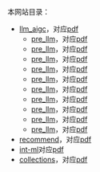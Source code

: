 本网站目录：

+ [llm_aigc](https://www.daiwk.net/1.llm_aigc)，对应[pdf](https://github.com/daiwk/collections/blob/master/pdfs/llm_aigc.pdf)
    + [pre_llm](https://www.daiwk.net/1.1.pre_llm)，对应[pdf](https://github.com/daiwk/collections/blob/master/pdfs/pre_llm.pdf)
    + [pre_llm](https://www.daiwk.net/1.1.pre_llm)，对应[pdf](https://github.com/daiwk/collections/blob/master/pdfs/pre_llm.pdf)
    + [pre_llm](https://www.daiwk.net/1.1.pre_llm)，对应[pdf](https://github.com/daiwk/collections/blob/master/pdfs/pre_llm.pdf)
    + [pre_llm](https://www.daiwk.net/1.1.pre_llm)，对应[pdf](https://github.com/daiwk/collections/blob/master/pdfs/pre_llm.pdf)
    + [pre_llm](https://www.daiwk.net/1.1.pre_llm)，对应[pdf](https://github.com/daiwk/collections/blob/master/pdfs/pre_llm.pdf)
    + [pre_llm](https://www.daiwk.net/1.1.pre_llm)，对应[pdf](https://github.com/daiwk/collections/blob/master/pdfs/pre_llm.pdf)
    + [pre_llm](https://www.daiwk.net/1.1.pre_llm)，对应[pdf](https://github.com/daiwk/collections/blob/master/pdfs/pre_llm.pdf)
    + [pre_llm](https://www.daiwk.net/1.1.pre_llm)，对应[pdf](https://github.com/daiwk/collections/blob/master/pdfs/pre_llm.pdf)
    + [pre_llm](https://www.daiwk.net/1.1.pre_llm)，对应[pdf](https://github.com/daiwk/collections/blob/master/pdfs/pre_llm.pdf)
    + [pre_llm](https://www.daiwk.net/1.1.pre_llm)，对应[pdf](https://github.com/daiwk/collections/blob/master/pdfs/pre_llm.pdf)
+ [recommend](https://www.daiwk.net/2.recommend)，对应[pdf](https://github.com/daiwk/collections/blob/master/pdfs/recommend.pdf)
+ [int-ml](https://www.daiwk.net/8.int-ml)对应[pdf](https://github.com/daiwk/collections/blob/master/pdfs/int-ml.pdf)
+ [collections](https://www.daiwk.net/9.collections)，对应[pdf](https://github.com/daiwk/collections/blob/master/pdfs/collections.pdf)
